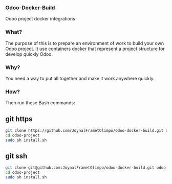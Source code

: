 ### Odoo-Docker-Build
Odoo project docker integrations


### What?

The purpose of this is to prepare an environment of work to build your own Odoo project. It use containers docker that represent a project structure for develop quickly Odoo.

### Why?

You need a way to put all together and make it work anywhere quickly.

### How?

Then run these Bash commands:

git https
---------

```bash
git clone https://github.com/JoynalFrametOlimpo/odoo-docker-build.git odoo-project
cd odoo-project
sudo sh install.sh
```


git ssh
--------

```bash
git clone git@github.com:JoynalFrametOlimpo/odoo-docker-build.git odoo-project
cd odoo-project
sudo sh install.sh
```

